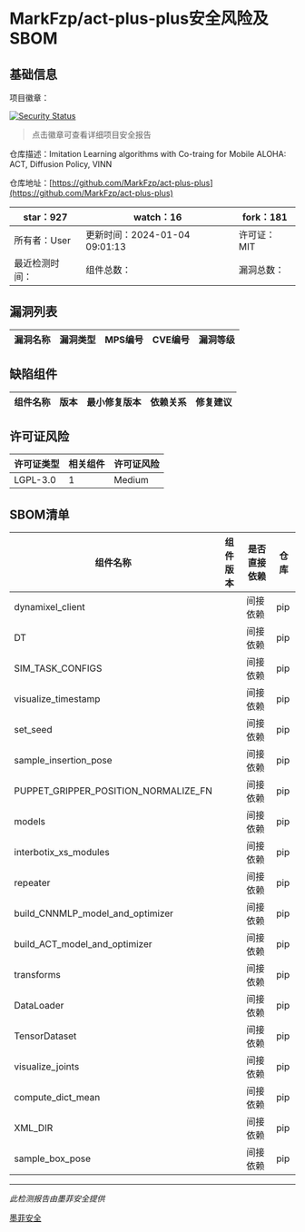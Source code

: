 # MarkFzp/act-plus-plus安全风险及SBOM

## 基础信息

项目徽章：

[![Security Status](https://www.murphysec.com/platform3/v31/badge/1743724402729476096.svg)](https://www.murphysec.com/console/report/1743717784494129152/1743724402729476096)

> 点击徽章可查看详细项目安全报告

仓库描述：Imitation Learning algorithms with Co-traing for Mobile ALOHA: ACT, Diffusion Policy, VINN

仓库地址：[https://github.com/MarkFzp/act-plus-plus](https://github.com/MarkFzp/act-plus-plus)

| star：927 | watch：16 | fork：181 |
| ----------- | -------------- | ------------ |
| 所有者：User | 更新时间：2024-01-04 09:01:13 | 许可证：MIT |
| 最近检测时间： | 组件总数： | 漏洞总数： |




## 漏洞列表

| 漏洞名称 | 漏洞类型 | MPS编号 | CVE编号 | 漏洞等级 |
| ------- | ------ | ------- | ------ | ----- |





## 缺陷组件

| 组件名称 | 版本 | 最小修复版本 | 依赖关系 | 修复建议 |
| -------- | ---- | ------------ | -------- | -------- |





## 许可证风险

| 许可证类型 | 相关组件 | 许可证风险 |
| ---------- | -------- | ---------- |
|LGPL-3.0|1|Medium|




## SBOM清单

| 组件名称 | 组件版本 | 是否直接依赖 | 仓库 |
| -------- | -------- | ------------ | ---- |
|dynamixel_client||间接依赖|pip|
|DT||间接依赖|pip|
|SIM_TASK_CONFIGS||间接依赖|pip|
|visualize_timestamp||间接依赖|pip|
|set_seed||间接依赖|pip|
|sample_insertion_pose||间接依赖|pip|
|PUPPET_GRIPPER_POSITION_NORMALIZE_FN||间接依赖|pip|
|models||间接依赖|pip|
|interbotix_xs_modules||间接依赖|pip|
|repeater||间接依赖|pip|
|build_CNNMLP_model_and_optimizer||间接依赖|pip|
|build_ACT_model_and_optimizer||间接依赖|pip|
|transforms||间接依赖|pip|
|DataLoader||间接依赖|pip|
|TensorDataset||间接依赖|pip|
|visualize_joints||间接依赖|pip|
|compute_dict_mean||间接依赖|pip|
|XML_DIR||间接依赖|pip|
|sample_box_pose||间接依赖|pip|


------

*此检测报告由墨菲安全提供*

[墨菲安全](www.murphysec.com)
